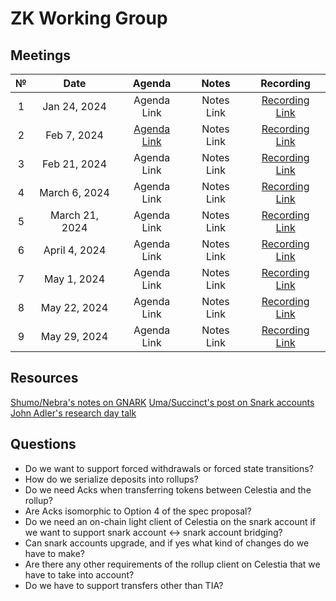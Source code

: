 # ZK Working Group

## Meetings

|  №  |      Date       | Agenda | Notes | Recording |
|:---:|:---------------:|:------:|:-----:|:---------:|
| 1 | Jan 24, 2024 | Agenda Link | Notes Link | [Recording Link](https://drive.google.com/file/d/1lB8GsyMicC3W-kmT8urjq6VXvf3S0CY4/view?usp=drive_link) |
| 2 | Feb 7, 2024 | [Agenda Link](https://docs.google.com/presentation/d/1jTf28upZBGwrrD8DiFVWTZZtNj_5XvNHhAtqIJuQWtY/edit?usp=drive_link) | Notes Link | [Recording Link](https://drive.google.com/file/d/1v9iB_mNRp9_oIZWMX6PFO652y0jnBvHD/view?usp=drive_link) |
| 3 | Feb 21, 2024 | Agenda Link | Notes Link | [Recording Link](https://drive.google.com/file/d/1tjjbiXfgbbWcRHuo1RH51OvmLKIJPIhQ/view?usp=drive_link) |
| 4 | March 6, 2024 | Agenda Link | Notes Link | [Recording Link](https://drive.google.com/file/d/1iTa6U6BSsLMcaHJ4rB-KlLPOJInlJ7r2/view?usp=drive_link) |
| 5 | March 21, 2024 | Agenda Link | Notes Link | [Recording Link](https://drive.google.com/file/d/1vKg8qA6tSAXPopt6G0Bsgf9jdAAjeN3u/view?usp=drive_link) |
| 6 | April 4, 2024 | Agenda Link | Notes Link | [Recording Link](https://drive.google.com/file/d/1ZvPuRZc0NhA52-8dfxpULZE2K4PYKwB-/view?usp=drive_link) |
| 7 | May 1, 2024 | Agenda Link | Notes Link | [Recording Link](https://drive.google.com/file/d/1qMjamf5Bb0qC0O3J2Ar_EPnw14_6q6os/view?usp=drive_link) |
| 8 | May 22, 2024 | Agenda Link | Notes Link | [Recording Link](https://drive.google.com/file/d/1m_KAVIkLWYkWxF0iPkKaSByCw5HV-g-q/view?usp=drive_link) |
| 9 | May 29, 2024 | Agenda Link | Notes Link | [Recording Link](https://drive.google.com/file/d/1bYW8yyL3rcneDDXqwcXMKJxxr7vAHdV0/view?usp=drive_link) |




## Resources 

[Shumo/Nebra's notes on GNARK](https://hackmd.io/@nebra-one/Bk2E3JfJA)
[Uma/Succinct's post on Snark accounts](https://forum.celestia.org/t/celestia-snark-accounts-design-spec/1639)
[John Adler's research day talk](https://www.youtube.com/watch?v=SrZ9Ux2Ktt8)


## Questions


- Do we want to support forced withdrawals or forced state transitions?
- How do we serialize deposits into rollups?
- Do we need Acks when transferring tokens between Celestia and the rollup?
- Are Acks isomorphic to Option 4 of the spec proposal?
- Do we need an on-chain light client of Celestia on the snark account if we want to support snark account <-> snark account bridging?
- Can snark accounts upgrade, and if yes what kind of changes do we have to make?
- Are there any other requirements of the rollup client on Celestia that we have to take into account?
- Do we have to support transfers other than TIA?